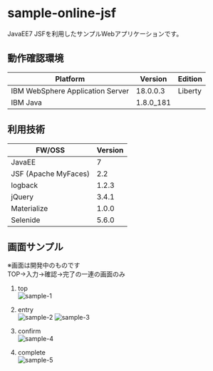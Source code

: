 # sample-online-jsf
JavaEE7 JSFを利用したサンプルWebアプリケーションです。

## 動作確認環境
| Platform | Version | Edition |
| -------- | ------- | ------- |
| IBM WebSphere Application Server | 18.0.0.3 | Liberty |
| IBM Java | 1.8.0_181 | |

## 利用技術
| FW/OSS | Version |
| ------ | ------- |
| JavaEE | 7 |
| JSF (Apache MyFaces) | 2.2 |
| logback | 1.2.3 |
| jQuery | 3.4.1 |
| Materialize | 1.0.0 |
| Selenide | 5.6.0 |

## 画面サンプル
※画面は開発中のものです  
TOP→入力→確認→完了の一連の画面のみ  

1. top  
![sample-1](https://user-images.githubusercontent.com/48148270/71812250-0db16000-30ba-11ea-82cc-c6f60f2a070a.png)
  
  
1. entry  
![sample-2](https://user-images.githubusercontent.com/48148270/71812252-0ee28d00-30ba-11ea-8566-03497dbe7453.png)
![sample-3](https://user-images.githubusercontent.com/48148270/71812254-10ac5080-30ba-11ea-8e44-eb76b6042415.png)
  
1. confirm  
![sample-4](https://user-images.githubusercontent.com/48148270/71812257-11dd7d80-30ba-11ea-820f-c68c9a34c5a2.png)
  
1. complete  
![sample-5](https://user-images.githubusercontent.com/48148270/71812258-13a74100-30ba-11ea-8ee2-7c4d8cf5b945.png)
  
